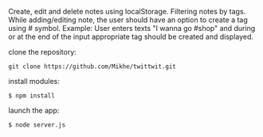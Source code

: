 Create, edit and delete notes using localStorage.
Filtering notes by tags.
While adding/editing note, the user should have an option to create a tag using # symbol.
Example: User enters texts "I wanna go #shop" and during or at the end of the input appropriate tag should be created and displayed.

clone the repository:

    git clone https://github.com/Mikhe/twittwit.git

install modules:

    $ npm install
    
launch the app:
    
    $ node server.js
